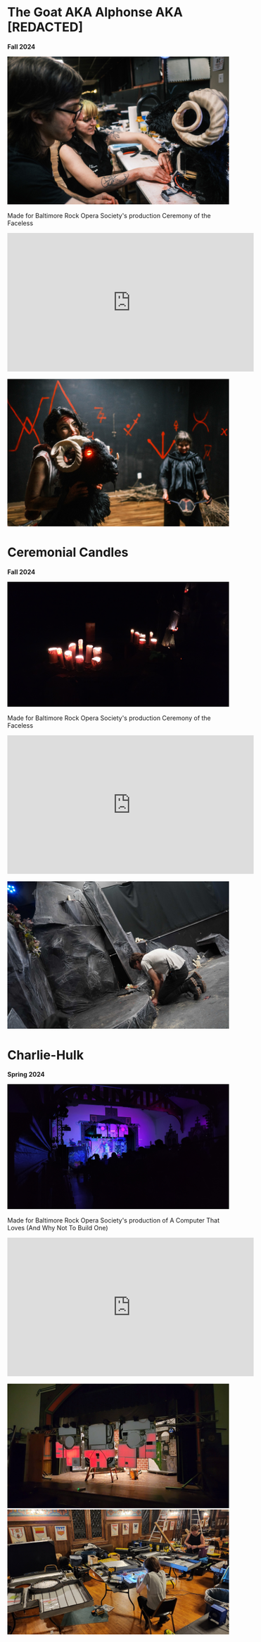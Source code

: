 # The Goat AKA Alphonse AKA [REDACTED]
**Fall 2024**

![Mace and Peter work on goat head](/assets/mace-peter-goat-repair.jpg)

Made for Baltimore Rock Opera Society's production Ceremony of the Faceless

<iframe width="560" height="315" src="https://www.youtube.com/embed/RwA5DX_8b8A?si=gbolmzYjF8e11XOH" title="YouTube video player" frameborder="0" allow="accelerometer; autoplay; clipboard-write; encrypted-media; gyroscope; picture-in-picture; web-share" referrerpolicy="strict-origin-when-cross-origin" allowfullscreen></iframe>

![Actor holds goat head](/assets/lindsey-goat-cute.jpg)

# Ceremonial Candles
**Fall 2024**

![Candles lit up in the dark](/assets/candles-dark-2.jpg)

Made for Baltimore Rock Opera Society's production Ceremony of the Faceless

<iframe width="560" height="315" src="https://www.youtube.com/embed/0UN2qsaP-o4?si=O2fIkjiJQmgX6d9J" title="YouTube video player" frameborder="0" allow="accelerometer; autoplay; clipboard-write; encrypted-media; gyroscope; picture-in-picture; web-share" referrerpolicy="strict-origin-when-cross-origin" allowfullscreen></iframe>

![Peter installs candles](/assets/peter-candle-install.jpg)

# Charlie-Hulk
**Spring 2024**

![Charlie's face hangs above the stage](/assets/charlie-wide.jpg)

Made for Baltimore Rock Opera Society's production of A Computer That Loves (And Why Not To Build One)

<iframe width="560" height="315" src="https://www.youtube.com/embed/lw-1rnNT5dc?si=WZFnBwr3M-N5iEpy" title="YouTube video player" frameborder="0" allow="accelerometer; autoplay; clipboard-write; encrypted-media; gyroscope; picture-in-picture; web-share" referrerpolicy="strict-origin-when-cross-origin" allowfullscreen></iframe>

![Charlie lit up with STAGE](/assets/charlie-stage.jpg)
![Peter and Kyle work on Charlie](/assets/charlie-wip.jpg)